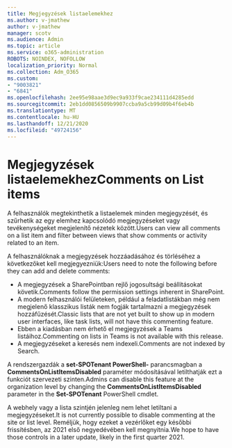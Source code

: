 ```yaml
---
title: Megjegyzések listaelemekhez
ms.author: v-jmathew
author: v-jmathew
manager: scotv
ms.audience: Admin
ms.topic: article
ms.service: o365-administration
ROBOTS: NOINDEX, NOFOLLOW
localization_priority: Normal
ms.collection: Adm_O365
ms.custom:
- "9003821"
- "6841"
ms.openlocfilehash: 2ee95e98aae3d9ec9a933f9cae234111d4285edd
ms.sourcegitcommit: 2eb1dd0856509b9907ccba9a5cb99d09b4f6eb4b
ms.translationtype: MT
ms.contentlocale: hu-HU
ms.lasthandoff: 12/21/2020
ms.locfileid: "49724156"
---
```

# <a name="comments-on-list-items"></a><span data-ttu-id="6a736-102">Megjegyzések listaelemekhez</span><span class="sxs-lookup"><span data-stu-id="6a736-102">Comments on List items</span></span>

<span data-ttu-id="6a736-103">A felhasználók megtekinthetik a listaelemek minden megjegyzését, és szűrhetik az egy elemhez kapcsolódó megjegyzéseket vagy tevékenységeket megjelenítő nézetek között.</span><span class="sxs-lookup"><span data-stu-id="6a736-103">Users can view all comments on a list item and filter between views that show comments or activity related to an item.</span></span>

<span data-ttu-id="6a736-104">A felhasználóknak a megjegyzések hozzáadásához és törléséhez a következőket kell megjegyezniük:</span><span class="sxs-lookup"><span data-stu-id="6a736-104">Users need to note the following before they can add and delete comments:</span></span>

- <span data-ttu-id="6a736-105">A megjegyzések a SharePointban rejlő jogosultsági beállításokat követik.</span><span class="sxs-lookup"><span data-stu-id="6a736-105">Comments follow the permission settings inherent in SharePoint.</span></span>
- <span data-ttu-id="6a736-106">A modern felhasználói felületeken, például a feladatlistákban még nem megjelenő klasszikus listák nem fogják tartalmazni a megjegyzések hozzáfűzését.</span><span class="sxs-lookup"><span data-stu-id="6a736-106">Classic lists that are not yet built to show up in modern user interfaces, like task lists, will not have this commenting feature.</span></span>
- <span data-ttu-id="6a736-107">Ebben a kiadásban nem érhető el megjegyzések a Teams listáihoz.</span><span class="sxs-lookup"><span data-stu-id="6a736-107">Commenting on lists in Teams is not available with this release.</span></span>
- <span data-ttu-id="6a736-108">A megjegyzéseket a keresés nem indexeli.</span><span class="sxs-lookup"><span data-stu-id="6a736-108">Comments are not indexed by Search.</span></span>

<span data-ttu-id="6a736-109">A rendszergazdák a **set-SPOTenant PowerShell-** parancsmagban a **CommentsOnListItemsDisabled** paraméter módosításával letilthatják ezt a funkciót szervezeti szinten.</span><span class="sxs-lookup"><span data-stu-id="6a736-109">Admins can disable this feature at the organization level by changing the **CommentsOnListItemsDisabled** parameter in the **Set-SPOTenant** PowerShell cmdlet.</span></span>

<span data-ttu-id="6a736-110">A webhely vagy a lista szintjén jelenleg nem lehet letiltani a megjegyzéseket.</span><span class="sxs-lookup"><span data-stu-id="6a736-110">It is not currently possible to disable commenting at the site or list level.</span></span> <span data-ttu-id="6a736-111">Reméljük, hogy ezeket a vezérlőket egy későbbi frissítésben, az 2021 első negyedévében kell megnyitnia.</span><span class="sxs-lookup"><span data-stu-id="6a736-111">We hope to have those controls in a later update, likely in the first quarter 2021.</span></span>
